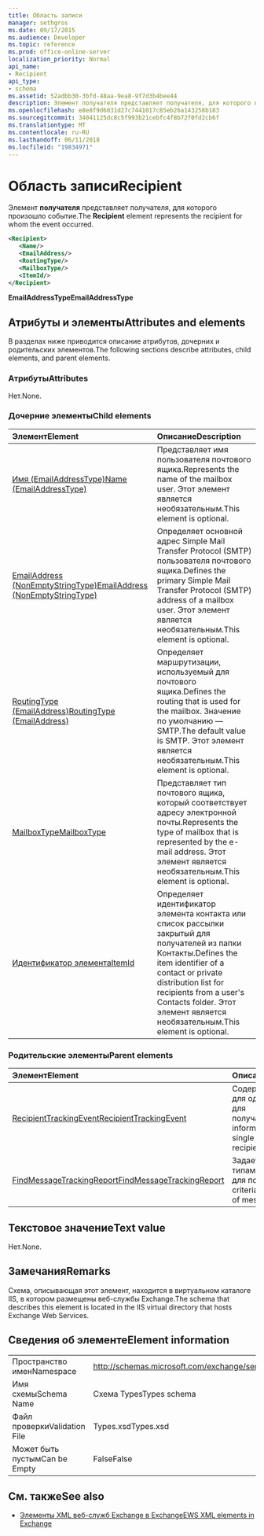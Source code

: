 ```yaml
---
title: Область записи
manager: sethgros
ms.date: 09/17/2015
ms.audience: Developer
ms.topic: reference
ms.prod: office-online-server
localization_priority: Normal
api_name:
- Recipient
api_type:
- schema
ms.assetid: 52adbb30-3bfd-48aa-9ea8-9f7d3b4bee44
description: Элемент получателя представляет получателя, для которого произошло событие.
ms.openlocfilehash: e8e8f9d6031d27c7441017c85eb26a143258b183
ms.sourcegitcommit: 34041125dc8c5f993b21cebfc4f8b72f0fd2cb6f
ms.translationtype: MT
ms.contentlocale: ru-RU
ms.lasthandoff: 06/11/2018
ms.locfileid: "19834971"
---
```

# <a name="recipient"></a><span data-ttu-id="8fb92-103">Область записи</span><span class="sxs-lookup"><span data-stu-id="8fb92-103">Recipient</span></span>

<span data-ttu-id="8fb92-104">Элемент **получателя** представляет получателя, для которого произошло событие.</span><span class="sxs-lookup"><span data-stu-id="8fb92-104">The **Recipient** element represents the recipient for whom the event occurred.</span></span> 
  
```XML
<Recipient>
   <Name/>
   <EmailAddress/>
   <RoutingType/>
   <MailboxType/>
   <ItemId/>
</Recipient>
```

 <span data-ttu-id="8fb92-105">**EmailAddressType**</span><span class="sxs-lookup"><span data-stu-id="8fb92-105">**EmailAddressType**</span></span>
## <a name="attributes-and-elements"></a><span data-ttu-id="8fb92-106">Атрибуты и элементы</span><span class="sxs-lookup"><span data-stu-id="8fb92-106">Attributes and elements</span></span>

<span data-ttu-id="8fb92-107">В разделах ниже приводится описание атрибутов, дочерних и родительских элементов.</span><span class="sxs-lookup"><span data-stu-id="8fb92-107">The following sections describe attributes, child elements, and parent elements.</span></span>
  
### <a name="attributes"></a><span data-ttu-id="8fb92-108">Атрибуты</span><span class="sxs-lookup"><span data-stu-id="8fb92-108">Attributes</span></span>

<span data-ttu-id="8fb92-109">Нет.</span><span class="sxs-lookup"><span data-stu-id="8fb92-109">None.</span></span>
  
### <a name="child-elements"></a><span data-ttu-id="8fb92-110">Дочерние элементы</span><span class="sxs-lookup"><span data-stu-id="8fb92-110">Child elements</span></span>

|<span data-ttu-id="8fb92-111">**Элемент**</span><span class="sxs-lookup"><span data-stu-id="8fb92-111">**Element**</span></span>|<span data-ttu-id="8fb92-112">**Описание**</span><span class="sxs-lookup"><span data-stu-id="8fb92-112">**Description**</span></span>|
|:-----|:-----|
|[<span data-ttu-id="8fb92-113">Имя (EmailAddressType)</span><span class="sxs-lookup"><span data-stu-id="8fb92-113">Name (EmailAddressType)</span></span>](name-emailaddresstype.md) <br/> |<span data-ttu-id="8fb92-114">Представляет имя пользователя почтового ящика.</span><span class="sxs-lookup"><span data-stu-id="8fb92-114">Represents the name of the mailbox user.</span></span> <span data-ttu-id="8fb92-115">Этот элемент является необязательным.</span><span class="sxs-lookup"><span data-stu-id="8fb92-115">This element is optional.</span></span>  <br/> |
|[<span data-ttu-id="8fb92-116">EmailAddress (NonEmptyStringType)</span><span class="sxs-lookup"><span data-stu-id="8fb92-116">EmailAddress (NonEmptyStringType)</span></span>](emailaddress-nonemptystringtype.md) <br/> |<span data-ttu-id="8fb92-117">Определяет основной адрес Simple Mail Transfer Protocol (SMTP) пользователя почтового ящика.</span><span class="sxs-lookup"><span data-stu-id="8fb92-117">Defines the primary Simple Mail Transfer Protocol (SMTP) address of a mailbox user.</span></span> <span data-ttu-id="8fb92-118">Этот элемент является необязательным.</span><span class="sxs-lookup"><span data-stu-id="8fb92-118">This element is optional.</span></span>  <br/> |
|[<span data-ttu-id="8fb92-119">RoutingType (EmailAddress)</span><span class="sxs-lookup"><span data-stu-id="8fb92-119">RoutingType (EmailAddress)</span></span>](routingtype-emailaddress.md) <br/> |<span data-ttu-id="8fb92-120">Определяет маршрутизации, используемый для почтового ящика.</span><span class="sxs-lookup"><span data-stu-id="8fb92-120">Defines the routing that is used for the mailbox.</span></span> <span data-ttu-id="8fb92-121">Значение по умолчанию — SMTP.</span><span class="sxs-lookup"><span data-stu-id="8fb92-121">The default value is SMTP.</span></span> <span data-ttu-id="8fb92-122">Этот элемент является необязательным.</span><span class="sxs-lookup"><span data-stu-id="8fb92-122">This element is optional.</span></span>  <br/> |
|[<span data-ttu-id="8fb92-123">MailboxType</span><span class="sxs-lookup"><span data-stu-id="8fb92-123">MailboxType</span></span>](mailboxtype.md) <br/> |<span data-ttu-id="8fb92-124">Представляет тип почтового ящика, который соответствует адресу электронной почты.</span><span class="sxs-lookup"><span data-stu-id="8fb92-124">Represents the type of mailbox that is represented by the e-mail address.</span></span> <span data-ttu-id="8fb92-125">Этот элемент является необязательным.</span><span class="sxs-lookup"><span data-stu-id="8fb92-125">This element is optional.</span></span>  <br/> |
|[<span data-ttu-id="8fb92-126">Идентификатор элемента</span><span class="sxs-lookup"><span data-stu-id="8fb92-126">ItemId</span></span>](itemid.md) <br/> |<span data-ttu-id="8fb92-127">Определяет идентификатор элемента контакта или список рассылки закрытый для получателей из папки Контакты.</span><span class="sxs-lookup"><span data-stu-id="8fb92-127">Defines the item identifier of a contact or private distribution list for recipients from a user's Contacts folder.</span></span> <span data-ttu-id="8fb92-128">Этот элемент является необязательным.</span><span class="sxs-lookup"><span data-stu-id="8fb92-128">This element is optional.</span></span>  <br/> |
   
### <a name="parent-elements"></a><span data-ttu-id="8fb92-129">Родительские элементы</span><span class="sxs-lookup"><span data-stu-id="8fb92-129">Parent elements</span></span>

|<span data-ttu-id="8fb92-130">**Элемент**</span><span class="sxs-lookup"><span data-stu-id="8fb92-130">**Element**</span></span>|<span data-ttu-id="8fb92-131">**Описание**</span><span class="sxs-lookup"><span data-stu-id="8fb92-131">**Description**</span></span>|
|:-----|:-----|
|[<span data-ttu-id="8fb92-132">RecipientTrackingEvent</span><span class="sxs-lookup"><span data-stu-id="8fb92-132">RecipientTrackingEvent</span></span>](recipienttrackingevent.md) <br/> |<span data-ttu-id="8fb92-133">Содержит сведения для одного события для получателя.</span><span class="sxs-lookup"><span data-stu-id="8fb92-133">Contains information for a single event for a recipient.</span></span>  <br/> |
|[<span data-ttu-id="8fb92-134">FindMessageTrackingReport</span><span class="sxs-lookup"><span data-stu-id="8fb92-134">FindMessageTrackingReport</span></span>](findmessagetrackingreport.md) <br/> |<span data-ttu-id="8fb92-135">Задает условия типам сообщений для поиска.</span><span class="sxs-lookup"><span data-stu-id="8fb92-135">Specifies criteria for the types of messages to find.</span></span>  <br/> |
   
## <a name="text-value"></a><span data-ttu-id="8fb92-136">Текстовое значение</span><span class="sxs-lookup"><span data-stu-id="8fb92-136">Text value</span></span>

<span data-ttu-id="8fb92-137">Нет.</span><span class="sxs-lookup"><span data-stu-id="8fb92-137">None.</span></span>
  
## <a name="remarks"></a><span data-ttu-id="8fb92-138">Замечания</span><span class="sxs-lookup"><span data-stu-id="8fb92-138">Remarks</span></span>

<span data-ttu-id="8fb92-139">Схема, описывающая этот элемент, находится в виртуальном каталоге IIS, в котором размещены веб-службы Exchange.</span><span class="sxs-lookup"><span data-stu-id="8fb92-139">The schema that describes this element is located in the IIS virtual directory that hosts Exchange Web Services.</span></span>
  
## <a name="element-information"></a><span data-ttu-id="8fb92-140">Сведения об элементе</span><span class="sxs-lookup"><span data-stu-id="8fb92-140">Element information</span></span>

|||
|:-----|:-----|
|<span data-ttu-id="8fb92-141">Пространство имен</span><span class="sxs-lookup"><span data-stu-id="8fb92-141">Namespace</span></span>  <br/> |http://schemas.microsoft.com/exchange/services/2006/types  <br/> |
|<span data-ttu-id="8fb92-142">Имя схемы</span><span class="sxs-lookup"><span data-stu-id="8fb92-142">Schema Name</span></span>  <br/> |<span data-ttu-id="8fb92-143">Схема Types</span><span class="sxs-lookup"><span data-stu-id="8fb92-143">Types schema</span></span>  <br/> |
|<span data-ttu-id="8fb92-144">Файл проверки</span><span class="sxs-lookup"><span data-stu-id="8fb92-144">Validation File</span></span>  <br/> |<span data-ttu-id="8fb92-145">Types.xsd</span><span class="sxs-lookup"><span data-stu-id="8fb92-145">Types.xsd</span></span>  <br/> |
|<span data-ttu-id="8fb92-146">Может быть пустым</span><span class="sxs-lookup"><span data-stu-id="8fb92-146">Can be Empty</span></span>  <br/> |<span data-ttu-id="8fb92-147">False</span><span class="sxs-lookup"><span data-stu-id="8fb92-147">False</span></span>  <br/> |
   
## <a name="see-also"></a><span data-ttu-id="8fb92-148">См. также</span><span class="sxs-lookup"><span data-stu-id="8fb92-148">See also</span></span>



- [<span data-ttu-id="8fb92-149">Элементы XML веб-служб Exchange в Exchange</span><span class="sxs-lookup"><span data-stu-id="8fb92-149">EWS XML elements in Exchange</span></span>](ews-xml-elements-in-exchange.md)

